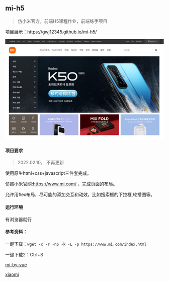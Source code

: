 ## mi-h5

> 仿小米官方，前端H5课程作业，前端练手项目

项目展示：https://gwj12345.github.io/mi-h5/

![](/imgs/shouye.png)

#### 项目要求

> 2022.02.10， 不再更新

使用原生html+css+javascript三件套完成。

仿照小米官网:https://www.mi.com/ ，完成页面的布局。

允许用flex布局，尽可能的添加交互和动效，比如搜索框的下拉框,轮播图等。

#### 运行环境

有浏览器就行

#### 参考资料：

一键下载：`wget -c -r -np -k -L -p https://www.mi.com/index.html`

一键下载2：Ctrl+S

[mi-by-vue](https://github.com/taomas/mi-by-vue)

[xiaomi](https://github.com/chenyishuai/xiaomi)



